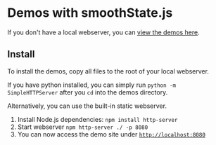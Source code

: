 # Demos with smoothState.js

If you don't have a local webserver, you can [view the demos here](https://rawgit.com/miguel-perez/smoothState.js/master/demos/index.html).

## Install

To install the demos, copy all files to the root of your local webserver.

If you have python installed, you can simply run `python -m SimpleHTTPServer` after you `cd` into the demos directory.

Alternatively, you can use the built-in static webserver.

1. Install Node.js dependencies: `npm install http-server`
2. Start webserver `npm http-server ./ -p 8080`
3. You can now access the demo site under [`http://localhost:8080`](http://localhost:8080)